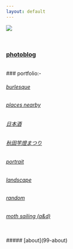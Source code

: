 ```yaml
---
layout: default
---
```

![](https://euklidean.github.io/images/hp1.jpg)

<BR>

### [photoblog](01-recent)
<BR>
### portfolio:-

###### [burlesque](02-burlesque)

###### [places nearby](03-places-nearby)

###### [日本酒](04-nihonshu)

###### [秋田竿燈まつり](05-kantou)

###### [portrait](06-portrait)

###### [landscape](07-landscape)

###### [random](08-random)

###### [moth sailing (a&d)](09-moth-sailing)

<BR>
##### [about](99-about)
<BR>
<BR>
